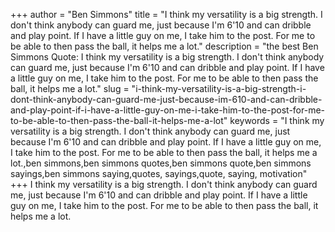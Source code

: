 +++
author = "Ben Simmons"
title = "I think my versatility is a big strength. I don't think anybody can guard me, just because I'm 6'10 and can dribble and play point. If I have a little guy on me, I take him to the post. For me to be able to then pass the ball, it helps me a lot."
description = "the best Ben Simmons Quote: I think my versatility is a big strength. I don't think anybody can guard me, just because I'm 6'10 and can dribble and play point. If I have a little guy on me, I take him to the post. For me to be able to then pass the ball, it helps me a lot."
slug = "i-think-my-versatility-is-a-big-strength-i-dont-think-anybody-can-guard-me-just-because-im-610-and-can-dribble-and-play-point-if-i-have-a-little-guy-on-me-i-take-him-to-the-post-for-me-to-be-able-to-then-pass-the-ball-it-helps-me-a-lot"
keywords = "I think my versatility is a big strength. I don't think anybody can guard me, just because I'm 6'10 and can dribble and play point. If I have a little guy on me, I take him to the post. For me to be able to then pass the ball, it helps me a lot.,ben simmons,ben simmons quotes,ben simmons quote,ben simmons sayings,ben simmons saying,quotes, sayings,quote, saying, motivation"
+++
I think my versatility is a big strength. I don't think anybody can guard me, just because I'm 6'10 and can dribble and play point. If I have a little guy on me, I take him to the post. For me to be able to then pass the ball, it helps me a lot.
